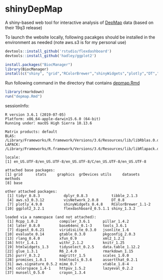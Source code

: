 # shinyDepMap
A shiny-based web tool for interactive analysis of [DepMap](https://depmap.org/) data (based on their 19q3 release)

To launch the website locally, following pacakges should be installed in the environment as needed (note aws.s3 is for my personal use)

```r
devtools::install_github('rstudio/flexdashboard')
devtools::install_github('hadley/ggplot2')

install.packages("BiocManager")
library(BiocManager)
install(c("shiny", "grid","RColorBrewer","shinyWidgets","plotly","DT","visNetwork","aws.s3","tibble","dplyr","tidyr"))
```

Run following command in the directory that contains [depmap.Rmd](depmap.Rmd)
```r
library(rmarkdown)
run("depmap.Rmd")
```

sessionInfo:


	R version 3.6.1 (2019-07-05)
	Platform: x86_64-apple-darwin15.6.0 (64-bit)
	Running under: macOS High Sierra 10.13.6

	Matrix products: default
	BLAS:   /Library/Frameworks/R.framework/Versions/3.6/Resources/lib/libRblas.0.dylib
	LAPACK: /Library/Frameworks/R.framework/Versions/3.6/Resources/lib/libRlapack.dylib

	locale:
	[1] en_US.UTF-8/en_US.UTF-8/en_US.UTF-8/C/en_US.UTF-8/en_US.UTF-8

	attached base packages:
	[1] grid      stats     graphics  grDevices utils     datasets  methods  
	[8] base     

	other attached packages:
	 [1] tidyr_0.8.3           dplyr_0.8.3           tibble_2.1.3         
	 [4] aws.s3_0.3.12         visNetwork_2.0.8      DT_0.8               
	 [7] plotly_4.9.0          shinyWidgets_0.4.8    RColorBrewer_1.1-2   
	[10] ggplot2_3.2.1         flexdashboard_0.5.1.1 shiny_1.3.2          

	loaded via a namespace (and not attached):
	 [1] Rcpp_1.0.2          compiler_3.6.1      pillar_1.4.2       
	 [4] later_0.8.0         base64enc_0.1-3     tools_3.6.1        
	 [7] digest_0.6.21       viridisLite_0.3.0   jsonlite_1.6       
	[10] evaluate_0.14       gtable_0.3.0        pkgconfig_2.0.3    
	[13] rlang_0.4.0         xfun_0.9            xml2_1.2.2         
	[16] httr_1.4.1          withr_2.1.2         knitr_1.25         
	[19] htmlwidgets_1.3     tidyselect_0.2.5    data.table_1.12.2  
	[22] glue_1.3.1          R6_2.4.0            rmarkdown_1.15     
	[25] purrr_0.3.2         magrittr_1.5        scales_1.0.0       
	[28] promises_1.0.1      htmltools_0.3.6     assertthat_0.2.1   
	[31] aws.signature_0.5.2 mime_0.7            xtable_1.8-4       
	[34] colorspace_1.4-1    httpuv_1.5.2        lazyeval_0.2.2    
	[37] munsell_0.5.0       crayon_1.3.4       


